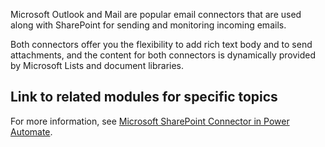 Microsoft Outlook and Mail are popular email connectors that are used along with SharePoint for sending and monitoring incoming emails.

Both connectors offer you the flexibility to add rich text body and to send attachments, and the content for both connectors is dynamically provided by Microsoft Lists and document libraries.

## Link to related modules for specific topics

For more information, see [Microsoft SharePoint Connector in Power Automate](/sharepoint/dev/business-apps/power-automate/sharepoint-connector-actions-triggers/?azure-portal=true).
